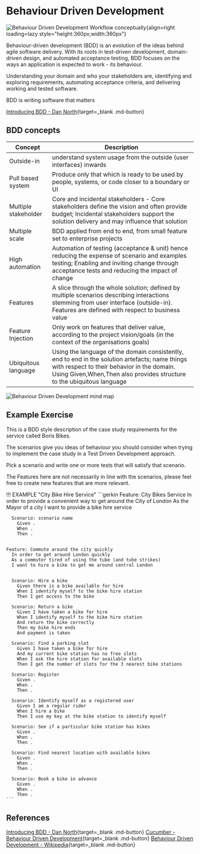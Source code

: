 # Behaviour Driven Development

![Behaviour Driven Development Workflow conceptually](https://raw.githubusercontent.com/practicalli/graphic-design/live/engineering-playbook/behaviour-driven-development-workflow-concept.png){align=right loading=lazy style="height:360px;width:360px"}

Behaviour-driven development (BDD) is an evolution of the ideas behind agile software delivery. With its roots in test-driven development, domain-driven design, and automated acceptance testing, BDD focuses on the ways an application is expected to work - its behaviour.

Understanding your domain and who your stakeholders are, identifying and exploring requirements, automating acceptance criteria, and delivering working and tested software.

BDD is writing software that matters

[Introducing BDD - Dan North](https://dannorth.net/introducing-bdd/){target=_blank .md-button}

## BDD concepts

| Concept              | Description                                                                                                                                                                                                             |
|----------------------|-------------------------------------------------------------------------------------------------------------------------------------------------------------------------------------------------------------------------|
| Outside-in           | understand system usage from the outside (user interfaces) inwards                                                                                                                                                      |
| Pull based system    | Produce only that which is ready to be used by people, systems, or code closer to a boundary or UI                                                                                                                      |
| Multiple stakeholder | Core and incidental stakeholders - Core stakeholders define the vision and often provide budget; Incidental stakeholders support the solution delivery and may influence that solution                                  |
| Multiple scale       | BDD applied from end to end, from small feature set to enterprise projects                                                                                                                                              |
| High automation      | Automation of testing (acceptance & unit) hence reducing the expense of scenario and examples testing; Enabling and inviting change through acceptance tests and reducing the impact of change                          |
| Features             | A slice through the whole solution; defined by multiple scenarios describing interactions stemming from user interface (outside-in). Features are defined with respect to business value                                |
| Feature Injection    | Only work on features that deliver value, according to the project vision/goals (in the context of the organisations goals)                                                                                             |
| Ubiquitous language  | Using the language of the domain consistently, end to end in the solution artefacts; name things with respect to their behavior in the domain. Using Given,When,Then also provides structure to the ubiquitous language |

![Behaviour Driven Development mind map](https://raw.githubusercontent.com/practicalli/graphic-design/live/engineering-playbook/behaviour-driven-development-mindmap.png)

## Example Exercise

This is a BDD style description of the case study requirements for the service called Boris Bikes.

The scenarios give you ideas of behaviour you should consider when trying to implement the case study in a Test Driven Development approach.

Pick a scenario and write one or more tests that will satisfy that scenario.

The Features here are not necessarily in line with the scenarios, please feel free to create new features that are more relevant.

!!! EXAMPLE "City Bike Hire Service"
    ```gerkin
    Feature: City Bikes Service
      In order to provide a convenient way to get around the City of London
      As the Mayor of a city
      I want to provide a bike hire service

      Scenario: scenario name
        Given .
        When .
        Then .


    Feature: Commute around the city quickly
      In order to get around London quickly
      As a commuter tired of using the tube (and tube strikes)
      I want to hire a bike to get me around central London


      Scenario: Hire a bike
        Given there is a bike available for hire
        When I identify myself to the bike hire station
        Then I get access to the bike

      Scenario: Return a bike
        Given I have taken a bike for hire
        When I identify myself to the bike hire station
        And return the bike correctly
        Then my bike hire ends
        And payment is taken

      Scenario: Find a parking slot
        Given I have taken a bike for hire
        And my current bike station has no free slots
        When I ask the hire station for available slots
        Then I get the number of slots for the 3 nearest bike stations

      Scenario: Register
        Given .
        When .
        Then .

      Scenario: Identify myself as a registered user
        Given I am a regular rider
        When I hire a bike
        Then I use my key at the bike station to identify myself

      Scenario: See if a particular bike station has bikes
        Given .
        When .
        Then .

      Scenario: Find nearest location with available bikes
        Given .
        When .
        Then .

      Scenario: Book a bike in advance
        Given .
        When .
        Then .
    ```

## References

[Introducing BDD - Dan North](https://dannorth.net/introducing-bdd/){target=_blank .md-button}
[Cucumber - Behaviour Driven Development](https://cucumber.io/docs/bdd/){target=_blank .md-button}
[Behaviour Driven Development - Wikipedia](https://en.wikipedia.org/wiki/Behavior-driven_development){target=_blank .md-button}
